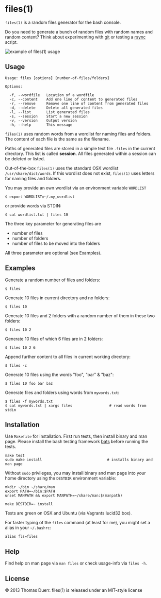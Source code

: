 # files(1)

`files(1)` is a random files generator for the bash console.

Do you need to generate a bunch of random files with random names and
random content? Think about experimenting with [git][1] or testing a [rsync][2] script.

![example of files(1) usage][img1]

## Usage

    Usage: files [options] [number-of-files/folders]

    Options:

      -f, --wordfile   Location of a wordfile
      -c, --content    Add one line of content to generated files
      -r, --remove     Remove one line of content from generated files
      -d, --delete     Delete all generated files
      -l, --list       List generated files
      -s, --session    Start a new session
      -v, --version    Output version
      -h, --help       This message

`files(1)` uses random words from a wordlist for naming files and
folders. The content of each file is the same as the filename.

Paths of generated files are stored in a simple text file `.files` in
the current directory. This list is called **session**. All files 
generated within a session can be deleted or listed.

Out-of-the-box `files(1)` uses the standard OSX wordlist
`/usr/share/dict/words`. If this wordlist does not exist, `files(1)` uses
letters for naming files and folders.

You may provide an own wordlist via an environment variable `WORDLIST`

    $ export WORDLIST=~/.my_wordlist

or provide words via STDIN:

    $ cat wordlist.txt | files 10

The three key parameter for generating files are

* number of files
* number of folders
* number of files to be moved into the folders

All three parameter are optional (see Examples).

## Examples

Generate a random number of files and folders:

    $ files

Generate 10 files in current directory and no folders:

    $ files 10

Generate 10 files and 2 folders with a random number of them in these
two folders:

    $ files 10 2

Generate 10 files of which 6 files are in 2 folders:

    $ files 10 2 6

Append further content to all files in current working directory:

    $ files -c

Generate 10 files using the words "foo", "bar" & "baz":

    $ files 10 foo bar baz

Generate files and folders using words from `mywords.txt`:

    $ files -f mywords.txt
    $ cat mywords.txt | xargs files                 # read words from stdin

## Installation

Use `Makefile` for installation. First run tests, then install binary
and man page. Please install the bash testing framework [bats][3] before
running the tests.

    make test
    sudo make install                              # installs binary and man page

Without `sudo` privileges, you may install binary and man page into your home directory using 
the `DESTDIR` environment variable:

    mkdir ~/bin ~/share/man
    export PATH=~/bin:$PATH
    unset MANPATH && export MANPATH=~/share/man:$(manpath)
    
    make DESTDIR=~ install

Tests are green on OSX and Ubuntu (via Vagrants lucid32 box).

For faster typing of the `files` command (at least for me), you might set a alias in your `~/.bashrc`:

    alias fls=files

## Help

Find help on man page via `man files` or check usage-info via `files -h`.

## License

© 2013 Thomas Duerr. files(1) is released under an MIT-style license

[1]: http://git-scm.com/
[2]: http://man.cx/rsync(1)
[3]: https://github.com/sstephenson/bats
[img1]: https://raw.github.com/thomd/random-files-generator/images/files.png
